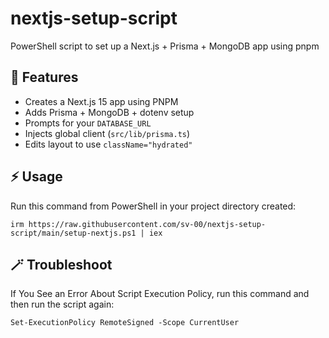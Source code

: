 # nextjs-setup-script
PowerShell script to set up a Next.js + Prisma + MongoDB app using pnpm

## 🧩 Features

- Creates a Next.js 15 app using PNPM
- Adds Prisma + MongoDB + dotenv setup
- Prompts for your `DATABASE_URL`
- Injects global client (`src/lib/prisma.ts`)
- Edits layout to use `className="hydrated"`

## ⚡ Usage

Run this command from PowerShell in your project directory created:

```irm https://raw.githubusercontent.com/sv-00/nextjs-setup-script/main/setup-nextjs.ps1 | iex```


## 🪄 Troubleshoot

If You See an Error About Script Execution Policy, run this command and then run the script again:

```Set-ExecutionPolicy RemoteSigned -Scope CurrentUser```
